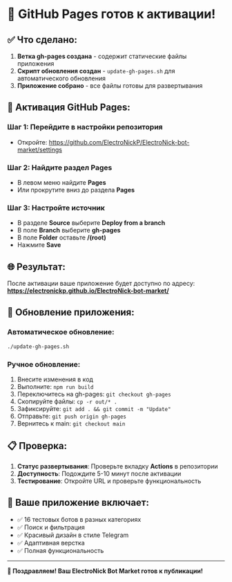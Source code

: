 # 🎉 GitHub Pages готов к активации!

## ✅ Что сделано:

1. **Ветка gh-pages создана** - содержит статические файлы приложения
2. **Скрипт обновления создан** - `update-gh-pages.sh` для автоматического обновления
3. **Приложение собрано** - все файлы готовы для развертывания

## 🚀 Активация GitHub Pages:

### Шаг 1: Перейдите в настройки репозитория
- Откройте: https://github.com/ElectroNickP/ElectroNick-bot-market/settings

### Шаг 2: Найдите раздел Pages
- В левом меню найдите **Pages**
- Или прокрутите вниз до раздела **Pages**

### Шаг 3: Настройте источник
- В разделе **Source** выберите **Deploy from a branch**
- В поле **Branch** выберите **gh-pages**
- В поле **Folder** оставьте **/(root)**
- Нажмите **Save**

## 🌐 Результат:

После активации ваше приложение будет доступно по адресу:
**https://electronickp.github.io/ElectroNick-bot-market/**

## 🔄 Обновление приложения:

### Автоматическое обновление:
```bash
./update-gh-pages.sh
```

### Ручное обновление:
1. Внесите изменения в код
2. Выполните: `npm run build`
3. Переключитесь на gh-pages: `git checkout gh-pages`
4. Скопируйте файлы: `cp -r out/* .`
5. Зафиксируйте: `git add . && git commit -m "Update"`
6. Отправьте: `git push origin gh-pages`
7. Вернитесь к main: `git checkout main`

## 📋 Проверка:

1. **Статус развертывания**: Проверьте вкладку **Actions** в репозитории
2. **Доступность**: Подождите 5-10 минут после активации
3. **Тестирование**: Откройте URL и проверьте функциональность

## 🎯 Ваше приложение включает:

- ✅ 16 тестовых ботов в разных категориях
- ✅ Поиск и фильтрация
- ✅ Красивый дизайн в стиле Telegram
- ✅ Адаптивная верстка
- ✅ Полная функциональность

---

**🎉 Поздравляем! Ваш ElectroNick Bot Market готов к публикации!**
